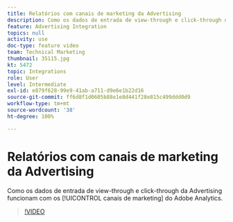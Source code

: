 ```yaml
---
title: Relatórios com canais de marketing da Advertising
description: Como os dados de entrada de view-through e click-through da Advertising funcionam com os canais de marketing do Adobe Analytics
feature: Advertising Integration
topics: null
activity: use
doc-type: feature video
team: Technical Marketing
thumbnail: 35115.jpg
kt: 5472
topic: Integrations
role: User
level: Intermediate
exl-id: e879f628-99e9-41ab-a711-d9e6e1b22d16
source-git-commit: ff6d8f1d0605b88e1e8d441f28e815c499ddd0d9
workflow-type: tm+mt
source-wordcount: '38'
ht-degree: 100%

---
```


# Relatórios com canais de marketing da Advertising 

Como os dados de entrada de view-through e click-through da Advertising funcionam com os [!UICONTROL canais de marketing] do Adobe Analytics.

>[!VIDEO](https://video.tv.adobe.com/v/35115/?quality=12&learn=on)
